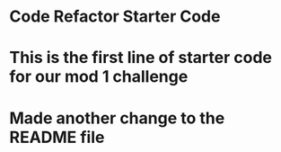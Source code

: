 # Code Refactor Starter Code
# This is the first line of starter code for our mod 1 challenge
# Made another change to the README file